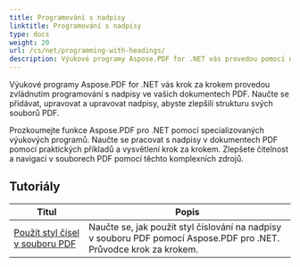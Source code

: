 ```yaml
---
title: Programování s nadpisy
linktitle: Programování s nadpisy
type: docs
weight: 20
url: /cs/net/programming-with-headings/
description: Výukové programy Aspose.PDF for .NET vás provedou pomocí nadpisů ke zlepšení struktury vašich dokumentů PDF.
---
```

Výukové programy Aspose.PDF for .NET vás krok za krokem provedou zvládnutím programování s nadpisy ve vašich dokumentech PDF. Naučte se přidávat, upravovat a upravovat nadpisy, abyste zlepšili strukturu svých souborů PDF.

Prozkoumejte funkce Aspose.PDF pro .NET pomocí specializovaných výukových programů. Naučte se pracovat s nadpisy v dokumentech PDF pomocí praktických příkladů a vysvětlení krok za krokem. Zlepšete čitelnost a navigaci v souborech PDF pomocí těchto komplexních zdrojů.

## Tutoriály
| Titul | Popis |
| --- | --- | 
| [Použít styl čísel v souboru PDF](./apply-number-style/) | Naučte se, jak použít styl číslování na nadpisy v souboru PDF pomocí Aspose.PDF pro .NET. Průvodce krok za krokem. |   